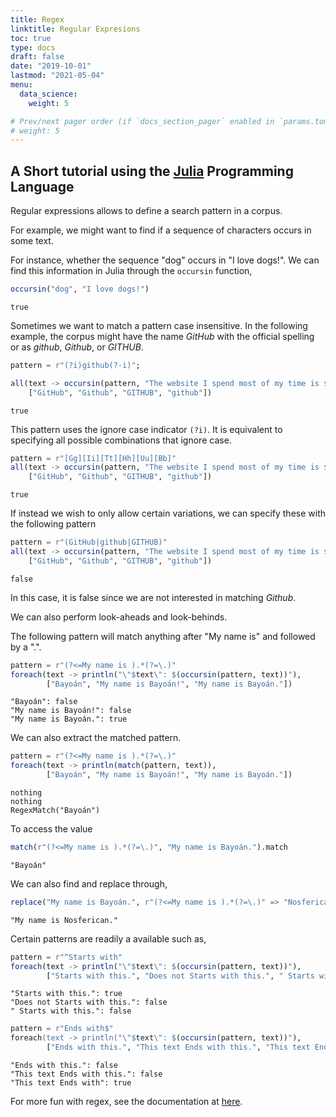 ```yaml
---
title: Regex
linktitle: Regular Expresions
toc: true
type: docs
draft: false
date: "2019-10-01"
lastmod: "2021-05-04"
menu:
  data_science:
    weight: 5

# Prev/next pager order (if `docs_section_pager` enabled in `params.toml`)
# weight: 5
---
```


## A Short tutorial using the [Julia](https://julialang.org/) Programming Language

Regular expressions allows to define a search pattern in a corpus.

For example, we might want to find if a sequence of characters occurs in some text.

For instance, whether the sequence "dog" occurs in "I love dogs!". We can find this information in Julia through the `occursin` function,

````julia
occursin("dog", "I love dogs!")
````


````
true
````





Sometimes we want to match a pattern case insensitive. In the following example, the corpus might have the name _GitHub_ with the official spelling or as _github_, _Github_, or _GITHUB_.

````julia
pattern = r"(?i)github(?-i)";
````



````julia
all(text -> occursin(pattern, "The website I spend most of my time is $text"),
    ["GitHub", "Github", "GITHUB", "github"])
````


````
true
````





This pattern uses the ignore case indicator `(?i)`. It is equivalent to specifying all possible combinations that ignore case.

````julia
pattern = r"[Gg][Ii][Tt][Hh][Uu][Bb]"
all(text -> occursin(pattern, "The website I spend most of my time is $text"),
    ["GitHub", "Github", "GITHUB", "github"])
````


````
true
````





If instead we wish to only allow certain variations, we can specify these with the following pattern

````julia
pattern = r"(GitHub|github|GITHUB)"
all(text -> occursin(pattern, "The website I spend most of my time is $text"),
    ["GitHub", "Github", "GITHUB", "github"])
````


````
false
````





In this case, it is false since we are not interested in matching _Github_.

We can also perform look-aheads and look-behinds.

The following pattern will match anything after "My name is" and followed by a ".".

````julia
pattern = r"(?<=My name is ).*(?=\.)"
foreach(text -> println("\"$text\": $(occursin(pattern, text))"),
        ["Bayoán", "My name is Bayoán!", "My name is Bayoán."])
````


````
"Bayoán": false
"My name is Bayoán!": false
"My name is Bayoán.": true
````





We can also extract the matched pattern.

````julia
pattern = r"(?<=My name is ).*(?=\.)"
foreach(text -> println(match(pattern, text)),
        ["Bayoán", "My name is Bayoán!", "My name is Bayoán."])
````


````
nothing
nothing
RegexMatch("Bayoán")
````





To access the value

````julia
match(r"(?<=My name is ).*(?=\.)", "My name is Bayoán.").match
````


````
"Bayoán"
````





We can also find and replace through,

````julia
replace("My name is Bayoán.", r"(?<=My name is ).*(?=\.)" => "Nosferican")
````


````
"My name is Nosferican."
````





Certain patterns are readily a available such as,

````julia
pattern = r"^Starts with"
foreach(text -> println("\"$text\": $(occursin(pattern, text))"),
        ["Starts with this.", "Does not Starts with this.", " Starts with this."])
````


````
"Starts with this.": true
"Does not Starts with this.": false
" Starts with this.": false
````



````julia
pattern = r"Ends with$"
foreach(text -> println("\"$text\": $(occursin(pattern, text))"),
        ["Ends with this.", "This text Ends with this.", "This text Ends with"])
````


````
"Ends with this.": false
"This text Ends with this.": false
"This text Ends with": true
````





For more fun with regex, see the documentation at [here](https://www.regular-expressions.info/).
